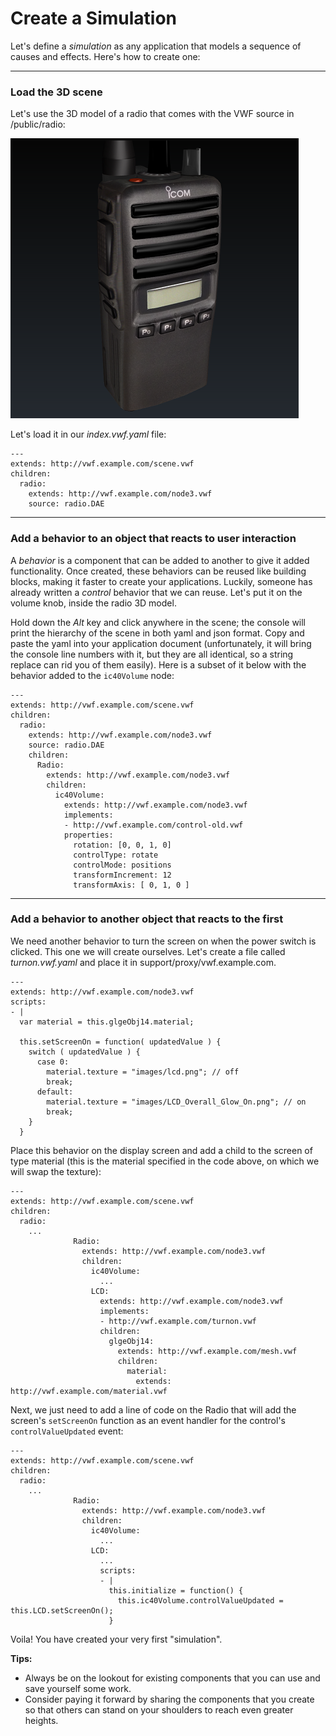 # <a name="simulation">Create a Simulation</a>

Let's define a *simulation* as any application that models a sequence of causes and effects. Here's how to create one:

-------------------

### Load the 3D scene

Let's use the 3D model of a radio that comes with the VWF source in /public/radio:

![The radio 3D model for this recipe](images/radio.png)

Let's load it in our *index.vwf.yaml* file:

	---
	extends: http://vwf.example.com/scene.vwf
	children:
	  radio:
	    extends: http://vwf.example.com/node3.vwf
	    source: radio.DAE

-------------------

### Add a behavior to an object that reacts to user interaction

A *behavior* is a component that can be added to another to give it added functionality. Once created, these behaviors can be reused like building blocks, making it faster to create your applications.  Luckily, someone has already written a *control* behavior that we can reuse. Let's put it on the volume knob, inside the radio 3D model.

Hold down the *Alt* key and click anywhere in the scene; the console will print the hierarchy of the scene in both yaml and json format. Copy and paste the yaml into your application document (unfortunately, it will bring the console line numbers with it, but they are all identical, so a string replace can rid you of them easily). Here is a subset of it below with the behavior added to the <code>ic40Volume</code> node:

	---
	extends: http://vwf.example.com/scene.vwf
	children:
	  radio:
	    extends: http://vwf.example.com/node3.vwf
	    source: radio.DAE
        children:
          Radio:
            extends: http://vwf.example.com/node3.vwf
            children:
              ic40Volume:
                extends: http://vwf.example.com/node3.vwf
                implements:
                - http://vwf.example.com/control-old.vwf
                properties:
                  rotation: [0, 0, 1, 0]
                  controlType: rotate
                  controlMode: positions
                  transformIncrement: 12
                  transformAxis: [ 0, 1, 0 ]

-------------------

### Add a behavior to another object that reacts to the first

We need another behavior to turn the screen on when the power switch is clicked. This one we will create ourselves. Let's create a file called *turnon.vwf.yaml* and place it in support/proxy/vwf.example.com.  

	---
	extends: http://vwf.example.com/node3.vwf
	scripts:
	- |
	  var material = this.glgeObj14.material;
	
	  this.setScreenOn = function( updatedValue ) {
	    switch ( updatedValue ) {
	      case 0:
	        material.texture = "images/lcd.png"; // off
	        break;
	      default:
	        material.texture = "images/LCD_Overall_Glow_On.png"; // on
	        break;
	    }
	  }

Place this behavior on the display screen and add a child to the screen of type material (this is the material specified in the code above, on which we will swap the texture):

	---
	extends: http://vwf.example.com/scene.vwf
	children:
	  radio:
	    ...
	              Radio:
	                extends: http://vwf.example.com/node3.vwf
	                children:
	                  ic40Volume:
	                    ...
	                  LCD:
	                    extends: http://vwf.example.com/node3.vwf
	                    implements:
	                    - http://vwf.example.com/turnon.vwf
	                    children:
	                      glgeObj14:
	                        extends: http://vwf.example.com/mesh.vwf
	                        children:
	                          material:
	                            extends: http://vwf.example.com/material.vwf

Next, we just need to add a line of code on the Radio that will add the screen's <code>setScreenOn</code> function as an event handler for the  control's <code>controlValueUpdated</code> event:

	---
	extends: http://vwf.example.com/scene.vwf
	children:
	  radio:
	    ...
	              Radio:
	                extends: http://vwf.example.com/node3.vwf
	                children:
	                  ic40Volume:
	                    ...
	                  LCD:
	                    ...
	                    scripts:
	                    - |
	                      this.initialize = function() {
	                        this.ic40Volume.controlValueUpdated = this.LCD.setScreenOn();
	                      }

Voila!  You have created your very first "simulation".

**Tips:**

- Always be on the lookout for existing components that you can use and save yourself some work.
- Consider paying it forward by sharing the components that you create so that others can stand on your shoulders to reach even greater heights.
